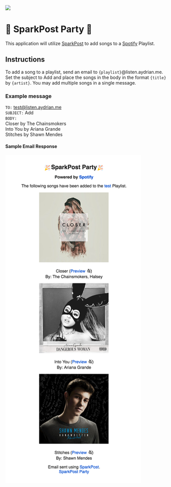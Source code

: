 <a href="https://developers.sparkpost.com"><img src="https://www.sparkpost.com/sites/default/files/attachments/SparkPost_Logo_2-Color_Gray-Orange_RGB.svg" width="200px"/></a>

# :tada: SparkPost Party :tada:

This application will utilize [SparkPost][1] to add songs to a [Spotify](https://www.spotify.com/) Playlist.

## Instructions
To add a song to a playlist, send an email to `{playlist}`@listen.aydrian.me. Set the subject to Add and place the songs in the body in the format `{title}` by `{artist}`. You may add multiple songs in a single message.

### Example message
`TO:` test@listen.aydrian.me<br />
`SUBJECT:` Add<br />
`BODY:`<br />
Closer by The Chainsmokers<br />
Into You by Ariana Grande<br />
Stitches by Shawn Mendes<br />

#### Sample Email Response
![Sample Email Response](/resources/sparkpost_party_email.png)

[1]: https://www.sparkpost.com/
[2]: https://app.sparkpost.com/sign-up?src=Dev-Website&sfdcid=701600000011daf&_ga=1.204138960.1347218848.1425988764
[3]: https://developers.sparkpost.com/
